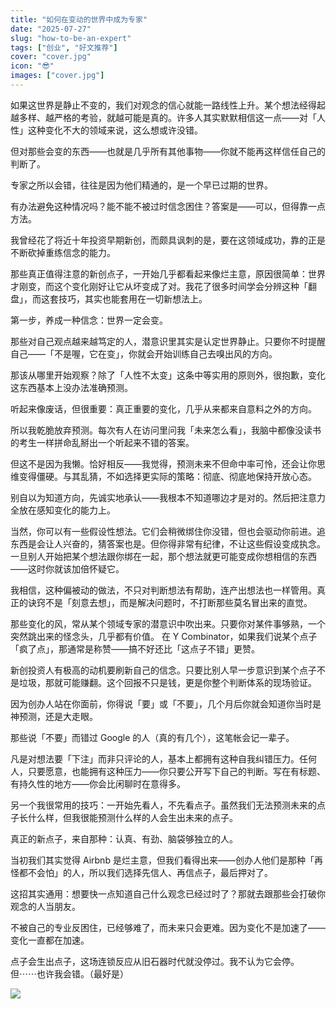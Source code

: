 ```yaml
---
title: "如何在变动的世界中成为专家"
date: "2025-07-27"
slug: "how-to-be-an-expert"
tags: ["创业", "好文推荐"]
cover: "cover.jpg"
icon: "😎"
images: ["cover.jpg"]
---
```

如果这世界是静止不变的，我们对观念的信心就能一路线性上升。某个想法经得起越多样、越严格的考验，就越可能是真的。许多人其实默默相信这一点——对「人性」这种变化不大的领域来说，这么想或许没错。



但对那些会变的东西——也就是几乎所有其他事物——你就不能再这样信任自己的判断了。



专家之所以会错，往往是因为他们精通的，是一个早已过期的世界。



有办法避免这种情况吗？能不能不被过时信念困住？答案是——可以，但得靠一点方法。



我曾经花了将近十年投资早期新创，而颇具讽刺的是，要在这领域成功，靠的正是不断砍掉重练信念的能力。



那些真正值得注意的新创点子，一开始几乎都看起来像烂主意，原因很简单：世界才刚变，而这个变化刚好让它从坏变成了对。我花了很多时间学会分辨这种「翻盘」，而这套技巧，其实也能套用在一切新想法上。



第一步，养成一种信念：世界一定会变。



那些对自己观点越来越笃定的人，潜意识里其实是认定世界静止。只要你不时提醒自己——「不是喔，它在变」，你就会开始训练自己去嗅出风的方向。



那该从哪里开始观察？除了「人性不太变」这条中等实用的原则外，很抱歉，变化这东西基本上没办法准确预测。



听起来像废话，但很重要：真正重要的变化，几乎从来都来自意料之外的方向。



所以我乾脆放弃预测。每次有人在访问里问我「未来怎么看」，我脑中都像没读书的考生一样拼命乱掰出一个听起来不错的答案。



但这不是因为我懒。恰好相反——我觉得，预测未来不但命中率可怜，还会让你思维变得僵硬。与其乱猜，不如选择更实际的策略：彻底、彻底地保持开放心态。



别自以为知道方向，先诚实地承认——我根本不知道哪边才是对的。然后把注意力全放在感知变化的能力上。



当然，你可以有一些假设性想法。它们会稍微绑住你没错，但也会驱动你前进。追东西是会让人兴奋的，猜答案也是。但你得非常有纪律，不让这些假设变成执念。
一旦别人开始把某个想法跟你绑在一起，那个想法就更可能变成你想相信的东西——这时你就该加倍怀疑它。



我相信，这种偏被动的做法，不只对判断想法有帮助，连产出想法也一样管用。真正的诀窍不是「刻意去想」，而是解决问题时，不打断那些莫名冒出来的直觉。



那些变化的风，常从某个领域专家的潜意识中吹出来。只要你对某件事够熟，一个突然跳出来的怪念头，几乎都有价值。
在 Y Combinator，如果我们说某个点子「疯了点」，那通常是称赞——搞不好还比「这点子不错」更赞。



新创投资人有极高的动机要刷新自己的信念。只要比别人早一步意识到某个点子不是垃圾，那就可能赚翻。这个回报不只是钱，更是你整个判断体系的现场验证。



因为创办人站在你面前，你得说「要」或「不要」，几个月后你就会知道你当时是神预测，还是大走眼。



那些说「不要」而错过 Google 的人（真的有几个），这笔帐会记一辈子。



凡是对想法要「下注」而非只评论的人，基本上都拥有这种自我纠错压力。任何人，只要愿意，也能拥有这种压力——你只要公开写下自己的判断。写在有标题、有持久性的地方——你会比闲聊时在意得多。



另一个我很常用的技巧：一开始先看人，不先看点子。虽然我们无法预测未来的点子长什么样，但我很能预测什么样的人会生出未来的点子。



真正的新点子，来自那种：认真、有劲、脑袋够独立的人。



当初我们其实觉得 Airbnb 是烂主意，但我们看得出来——创办人他们是那种「再怪都不会怕」的人，所以我们选择先信人、再信点子，最后押对了。



这招其实通用：想要快一点知道自己什么观念已经过时了？那就去跟那些会打破你观念的人当朋友。



不被自己的专业反困住，已经够难了，而未来只会更难。因为变化不是加速了——变化一直都在加速。



点子会生出点子，这场连锁反应从旧石器时代就没停过。我不认为它会停。
但⋯⋯也许我会错。（最好是）




![](https://prod-files-secure.s3.us-west-2.amazonaws.com/112d0858-5090-4d34-a606-b75eb8d65fd2/46476355-9cf3-4e99-9b7a-3531bc426380/1000202064.png?X-Amz-Algorithm=AWS4-HMAC-SHA256&X-Amz-Content-Sha256=UNSIGNED-PAYLOAD&X-Amz-Credential=ASIAZI2LB4666AEOACP2%2F20250823%2Fus-west-2%2Fs3%2Faws4_request&X-Amz-Date=20250823T184006Z&X-Amz-Expires=3600&X-Amz-Security-Token=IQoJb3JpZ2luX2VjENr%2F%2F%2F%2F%2F%2F%2F%2F%2F%2FwEaCXVzLXdlc3QtMiJHMEUCIDUCBwVouiRZIhWxoyJHik6KsISAd4lh6IjCG8lNMZ7mAiEAyiAbQ1QbTemMUA6ybT31pxiV9SfO4lt4yHwjXG5g9a4q%2FwMIMxAAGgw2Mzc0MjMxODM4MDUiDHZ4VyZUSg0xvfte9ircAxdmoVRaZatnWm9nLd05bORosx%2BE1PL1HsYzq0BlU1X0Fe2FdqjmM3B8p7CTTCbkjro0S8guwlsHoZ5UKry%2B6uO7068q%2FRtWe%2Bjl40lsnxXDEFMm%2FtuSEIIMA%2Fy4Ydtm0vBpEbbDoVuGDffqboHUyTnl%2FZ8j7YJy5mpTUJAFQEBciG1LOERRmdJGQdlXg6y8VNhA%2BKXsdq00L70dx8RAmOLreIXKMMkvtIvWH1cACyfJuszD8rcYt5nH9mBPiTnszbkZjlp1XxfHAcIME3qho4QWaXHMxWsQCh1tp%2F1YEknqtY97XGRZVnD5BtnKbvI8HVXvME1j7QnLgqPHh9m%2FU%2BMymBFCLLf2DJ6QRXKUjqYQbANK7%2F5QrRW04GYjLdwsfk%2F%2BRVh2Egmcik9o0%2BHwpzw6cfZGERISbecLo%2FYpBz1AOg9pZmY%2FZVQh2yO%2FoTlpg9GthRPxzcA9r616OZs8xENFj4serkhQAXh4zD%2BRekBf5YtG0DzbKsaMGzpS1JzDdUy6XXDTC2o1GVB%2BhZHhBzxi6dkE5SUyaxXXlEWtGyskFiJ6Lh42q%2FDADkXdhA1G%2F8CY9gboX%2FTMUPZ5c4HURMmuGY5auh0EPbgXXVZuZE08TUfUwzYi6q3%2BLVupMNeGqMUGOqUBrEl7Wjfz0EY%2BgstV3%2BxnXcFnnP4eq8KjSVuM4VRBV%2FMQEiHvtKUO9C9P%2FfU%2FVQgIhGcMyegPaqnAxIFOEjTM0SGy9Uvo9pxdkK0HJ3bbifgU1aIdSnKd%2B31TGNb4Stw1E0dFqDje0sOxDTfqirtYeKK49h6qJgUspfWxddq4vOx0QLSlio59ldFvuGgCfKtcrHJ6jrwmFNVfHC3Vd1J0uXkUwz%2F6&X-Amz-Signature=d9455a5790371325d60eb3c5e1539ca6d11bacc6fef345f66f51715c3bb4fdfb&X-Amz-SignedHeaders=host&x-amz-checksum-mode=ENABLED&x-id=GetObject)

